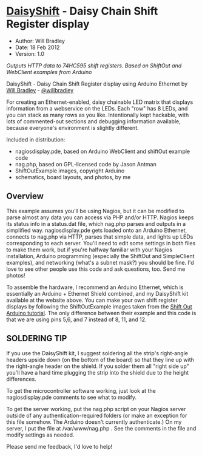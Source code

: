 [DaisyShift](http://zyphon.com/daisyshift) - Daisy Chain Shift Register display
===============================================

* Author: Will Bradley
* Date:   18 Feb 2012
* Version: 1.0

_Outputs HTTP data to 74HC595 shift registers. Based on ShiftOut and WebClient
examples from Arduino_

DaisyShift - Daisy Chain Shift Register display using Arduino Ethernet by
[Will Bradley](http://www.zyphon.com/daisyshift) -
[@willbradley](http://twitter.com/willbradley)

For creating an Ethernet-enabled, daisy chainable LED matrix that displays
information from a webservice on the LEDs. Each "row" has 8 LEDs, and you can
stack as many rows as you like.  Intentionally kept hackable, with lots of
commented-out sections and debugging information available, because everyone's
environment is slightly different.

Included in distribution:
* nagiosdisplay.pde, based on Arduino WebClient and shiftOut example code
* nag.php, based on GPL-licensed code by Jason Antman
* ShiftOutExample images, copyright Arduino
* schematics, board layouts, and photos, by me

Overview
--------

This example assumes you'll be using Nagios, but it can be modified
to parse almost any data you can access via PHP and/or HTTP. Nagios keeps its
status info in a status.dat file, which nag.php parses and outputs in a
simplified way. nagiosdisplay.pde gets loaded onto an Arduino Ethernet,
connects to nag.php via HTTP, parses that simple data, and lights up LEDs
corresponding to each server. You'll need to edit some settings in both files
to make them work, but if you're halfway familiar with your Nagios
installation, Arduino programming (especially the ShiftOut and SimpleClient
examples), and networking (what's a subnet mask?) you should be fine. I'd love
to see other people use this code and ask questions, too. Send me photos!

To assemble the hardware, I recommend an Arduino Ethernet, which is
essentially an Arduino + Ethernet Shield combined, and my DaisyShift kit
available at the website above. You can make your own shift register displays
by following the ShiftOutExample images taken from the [Shift Out Arduino
tutorial](http://arduino.cc/en/Tutorial/ShiftOut). The only difference
between their example and this code is that we are using pins 5,6, and 7
instead of 8, 11, and 12.

SOLDERING TIP
-------------
If you use the DaisyShift kit, I suggest soldering all the strip's right-angle
headers upside down (on the bottom of the board) so that they line up with the
right-angle header on the shield. If you solder them all "right side up"
you'll have a hard time plugging the strip into the shield due to the height
differences.

To get the microcontroller software working, just look at the
nagiosdisplay.pde comments to see what to modify.

To get the server working, put the nag.php script on your Nagios server
outside of any authentication-required folders (or make an exception for this
file somehow. The Arduino doesn't currently authenticate.) On my server, I put
the file at /var/www/nag.php . See the comments in the file and modify
settings as needed.

Please send me feedback, I'd love to help!
